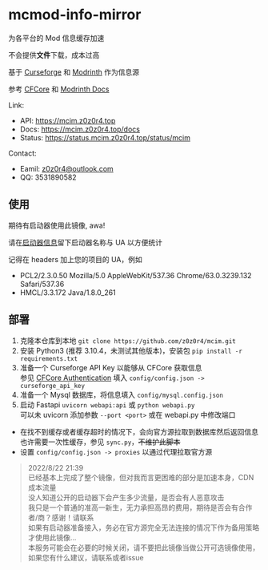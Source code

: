 
# mcmod-info-mirror

为各平台的 Mod 信息缓存加速

不会提供**文件**下载，成本过高

基于 [Curseforge](https://curseforge.com/) 和 [Modrinth](https://modrinth.com/) 作为信息源

参考 [CFCore](https://docs.curseforge.com/) 和 [Modrinth Docs](https://docs.modrinth.com/)

Link:
- API: https://mcim.z0z0r4.top
- Docs: https://mcim.z0z0r4.top/docs
- Status: https://status.mcim.z0z0r4.top/status/mcim

Contact:
- Eamil: z0z0r4@outlook.com
- QQ: 3531890582

## 使用

期待有启动器使用此镜像, awa!

请在[启动器信息](https://github.com/z0z0r4/mcim/issues/4)留下启动器名称与 UA 以方便统计

记得在 headers 加上您的项目的 UA，例如
- PCL2/2.3.0.50 Mozilla/5.0 AppleWebKit/537.36 Chrome/63.0.3239.132 Safari/537.36
- HMCL/3.3.172 Java/1.8.0_261

## 部署

1. 克隆本仓库到本地 `git clone https://github.com/z0z0r4/mcim.git`
2. 安装 Python3 (推荐 3.10.4，未测试其他版本)，安装包 `pip install -r requirements.txt`
3. 准备一个 Curseforge API Key 以能够从 CFCore 获取信息  
   参见 [CFCore Authentication](https://docs.curseforge.com/#pagination-limits)
   填入 `config/config.json -> curseforge_api_key`
4. 准备一个 Mysql 数据库，将信息填入 `config/mysql.config.json` 
5. 启动 Fastapi `uvicorn webapi:api` 或 `python webapi.py`   
   可以未 uvicorn 添加参数 `--port <port>` 或在 webapi.py 中修改端口

- 在找不到缓存或者缓存超时的情况下，会向官方源拉取到数据库然后返回信息  
  也许需要一次性缓存，参见 `sync.py`，~~不维护此脚本~~
- 设置 `config/config.json -> proxies` 以通过代理拉取官方源

> 2022/8/22 21:39  
> 已经基本上完成了整个镜像，但对我而言更困难的部分是加速本身，CDN 成本流量  
> 没人知道公开的启动器下会产生多少流量，是否会有人恶意攻击  
> 我只是一个普通的准高一新生，无力承担高昂的费用，期待是否会有合作者/商？感谢！请联系  
> 如果有启动器准备接入，务必在官方源完全无法连接的情况下作为备用策略才使用此镜像...  
> 本服务可能会在必要的时候关闭，请不要把此镜像当做公开可选镜像使用，如果您有什么建议，请联系或者issue  
